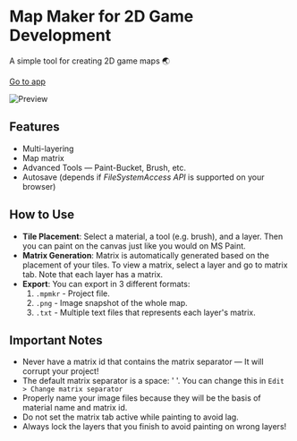# Map Maker for 2D Game Development
A simple tool for creating 2D game maps 🌏

[Go to app](https://kylehue.github.io/map-maker/)

![Preview](https://raw.githubusercontent.com/kylehue/map-maker/public/preview.gif)

## Features
- Multi-layering
- Map matrix
- Advanced Tools — Paint-Bucket, Brush, etc.
- Autosave (depends if *FileSystemAccess API* is supported on your browser)

## How to Use
- **Tile Placement**: Select a material, a tool (e.g. brush), and a layer. Then you can paint on the canvas just like you would on MS Paint.
- **Matrix Generation**: Matrix is automatically generated based on the placement of your tiles. To view a matrix, select a layer and go to matrix tab. Note that each layer has a matrix.
- **Export**: You can export in 3 different formats:
  1. `.mpmkr` - Project file.
  2. `.png` - Image snapshot of the whole map.
  3. `.txt` - Multiple text files that represents each layer's matrix.

## Important Notes
- Never have a matrix id that contains the matrix separator — It will corrupt your project!
- The default matrix separator is a space: ' '. You can change this in `Edit > Change matrix separator`
- Properly name your image files because they will be the basis of material name and matrix id.
- Do not set the matrix tab active while painting to avoid lag.
- Always lock the layers that you finish to avoid painting on wrong layers!
